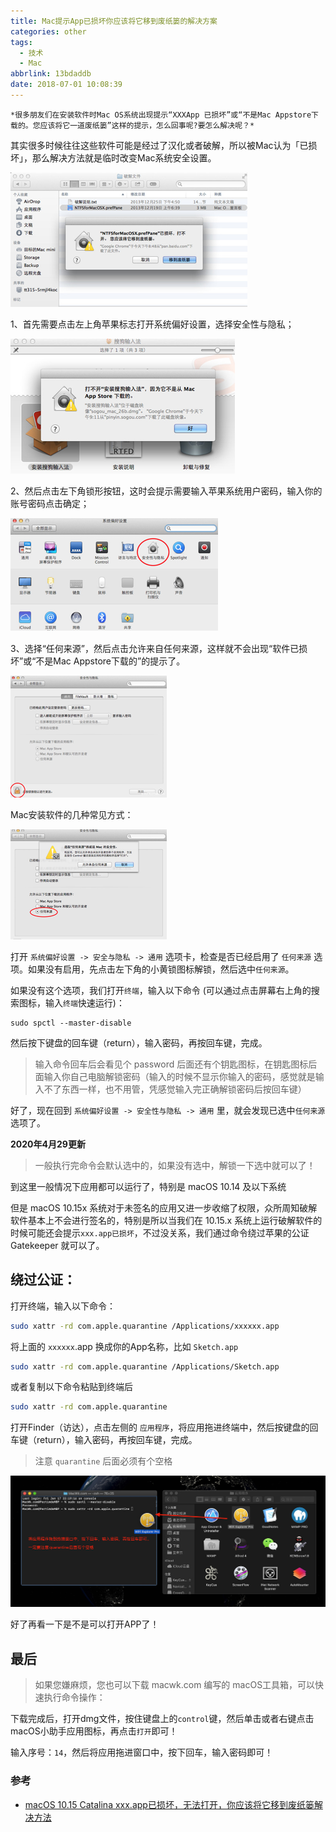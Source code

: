```yaml
---
title: Mac提示App已损坏你应该将它移到废纸篓的解决方案
categories: other
tags:
  - 技术
  - Mac
abbrlink: 13bdaddb
date: 2018-07-01 10:08:39
---
```


    *很多朋友们在安装软件时Mac OS系统出现提示“XXXApp 已损坏”或“不是Mac Appstore下载的。您应该将它一道废纸篓”这样的提示，怎么回事呢?要怎么解决呢？*

 <!-- more -->


其实很多时候往往这些软件可能是经过了汉化或者破解，所以被Mac认为「已损坏」，那么解决方法就是临时改变Mac系统安全设置。



![image-20180831201305774](Mac提示App已损坏你应该将它移到废纸篓的解决方案/001.png)

1、首先需要点击左上角苹果标志打开系统偏好设置，选择安全性与隐私；



![image-20180831201339325](Mac提示App已损坏你应该将它移到废纸篓的解决方案/002.png)

2、然后点击左下角锁形按钮，这时会提示需要输入苹果系统用户密码，输入你的账号密码点击确定；

![image-20180831201413068](Mac提示App已损坏你应该将它移到废纸篓的解决方案/003.png) 　

3、选择“任何来源”，然后点击允许来自任何来源，这样就不会出现“软件已损坏”或“不是Mac Appstore下载的”的提示了。

![image-20180831201441316](Mac提示App已损坏你应该将它移到废纸篓的解决方案/004.png)



 

Mac安装软件的几种常见方式：

![image-20180831201530555](Mac提示App已损坏你应该将它移到废纸篓的解决方案/005.png)

打开 `系统偏好设置 -> 安全与隐私 -> 通用` 选项卡，检查是否已经启用了 `任何来源` 选项。如果没有启用，先点击左下角的小黄锁图标解锁，然后选中`任何来源`。

如果没有这个选项，我们打开`终端`，输入以下命令 (可以通过点击屏幕右上角的搜索图标，输入`终端`快速运行)：

```
sudo spctl --master-disable
```

然后按下键盘的回车键（return），输入密码，再按回车键，完成。

> 输入命令回车后会看见个 password 后面还有个钥匙图标，在钥匙图标后面输入你自己电脑解锁密码（输入的时候不显示你输入的密码，感觉就是输入不了东西一样，也不用管，凭感觉输入完正确解锁密码后按回车键）

好了，现在回到 `系统偏好设置 -> 安全性与隐私 -> 通用` 里，就会发现已选中`任何来源`选项了。

**2020年4月29更新**

> 一般执行完命令会默认选中的，如果没有选中，解锁一下选中就可以了！

到这里一般情况下应用都可以运行了，特别是 macOS 10.14 及以下系统

但是 macOS 10.15x 系统对于未签名的应用又进一步收缩了权限，众所周知破解软件基本上不会进行签名的，特别是所以当我们在 10.15.x 系统上运行破解软件的时候可能还会提示`xxx.app已损坏`，不过没关系，我们通过命令绕过苹果的公证 Gatekeeper 就可以了。

## 绕过公证：

打开终端，输入以下命令：

```bash
sudo xattr -rd com.apple.quarantine /Applications/xxxxxx.app
```

将上面的 `xxxxxx`.app 换成你的App名称，比如 `Sketch.app`

```bash
sudo xattr -rd com.apple.quarantine /Applications/Sketch.app
```

或者复制以下命令粘贴到终端后

```bash
sudo xattr -rd com.apple.quarantine 
```

打开Finder（访达），点击左侧的 `应用程序`，将应用拖进终端中，然后按键盘的回车键（return），输入密码，再按回车键，完成。

> 注意 `quarantine` 后面必须有个空格

![mac-catalina-10.15-file-damage-03](Mac提示App已损坏你应该将它移到废纸篓的解决方案/mac-catalina-10.15-file-damage-03.jpg)

好了再看一下是不是可以打开APP了！

## 最后

> 如果您嫌麻烦，您也可以下载 macwk.com 编写的 macOS工具箱，可以快速执行命令操作：

下载完成后，打开dmg文件，按住键盘上的`control`键，然后单击或者右键点击macOS小助手应用图标，再点击`打开`即可！

输入序号：`14`，然后将应用拖进窗口中，按下回车，输入密码即可！



### 参考

- [macOS 10.15 Catalina xxx.app已损坏，无法打开，你应该将它移到废纸篓解决方法](https://www.macwk.com/article/mac-catalina-1015-file-damage)